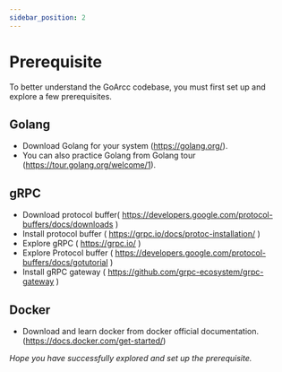 ```yaml
---
sidebar_position: 2
---
```


# Prerequisite

To better understand the GoArcc codebase, you must first set up and explore a few prerequisites.

## Golang
- Download Golang for your system (https://golang.org/).
- You can also practice Golang from Golang tour (https://tour.golang.org/welcome/1).

## gRPC
- Download protocol buffer( https://developers.google.com/protocol-buffers/docs/downloads )
- Install protocol buffer ( https://grpc.io/docs/protoc-installation/ )
- Explore gRPC ( https://grpc.io/ )
- Explore Protocol buffer ( https://developers.google.com/protocol-buffers/docs/gotutorial ) 
- Install gRPC gateway ( https://github.com/grpc-ecosystem/grpc-gateway )


## Docker
- Download and learn docker from docker official documentation.(https://docs.docker.com/get-started/)

*Hope you have successfully explored and set up the prerequisite.*
